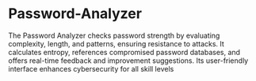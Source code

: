 # Password-Analyzer
The Password Analyzer checks password strength by evaluating complexity, length, and patterns, ensuring resistance to attacks. It calculates entropy, references compromised password databases, and offers real-time feedback and improvement suggestions. Its user-friendly interface enhances cybersecurity for all skill levels
